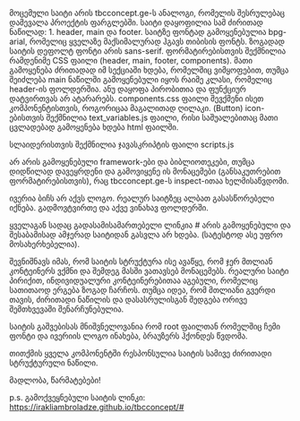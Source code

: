 მოცემული საიტი არის tbcconcept.ge-ს ანალოგი, რომელის შესრულებაც დამევალა პროექტის ფარგლებში.
საიტი დაყოფილია სამ ძირითად ნაწილად: 1. header, main და footer. 
საიტზე ფონტად გამოყენებულია bpg-arial, რომელიც ყველაზე მაქსიმალურად ჰგავს თიბისის ფონტს. ზოგადად საიტის დეფოლტ ფონტი არის sans-serif.
ფორმატირებისთვის შექმნილია რამდენიმე CSS ფაილი (header, main, footer, components). მათი გამოყენება ძრითადად იმ სექციაში ხდება, რომელშიც ვიმყოფებით, თუმცა შეიძლება main ნაწილში გამოყენებული იყოს რაიმე კლასი, რომელიც header-ის ფოლდერშია. ანუ დაყოფა პირობითია და ფუნქციურ დატვირთვას არ ატარარებს.
components.css ფაილი შევქმენი ისეთ კომპონენტისთვის, როგორიცაა მაგალითად ღილაკი. (Button)
icon-ებისთვის შექმნილია text_variables.js ფაილი, რისი საშუალებითაც მათი ცვლადებად გამოყენება ხდება html ფაილში.

სლაიდერისთვის შექმნილია ჯავასკრიპტის ფაილი scripts.js

არ არის გამოყენებული framework-ები და ბიბლიოთეკები, თუმცა დიდწილად დავეყრდენი და გამოვიყენე ის მონაცემები (განსაკუთრებით ფორმატირებისთვის), რაც tbcconcept.ge-ს inspect-ითაა ხელმისაწვდომი.

ივერია ბიჩს არ აქვს ლოგო. რეალურ საიტზეც ალბათ გასასწორებელი იქნება. გადმოვტვირთე და აქვე ვინახავ ფოლდერში.

ყველაგან სადაც გადასამისამართებელი ლინკია # არის გამოყენებული და შესაბამისად ამჯერად საიტიდან გასვლა არ ხდება. (სატესტოდ ასე უფრო მოსახერხებელია).

შევნიშნავს იმას, რომ საიტის სტრუქტურა ისე ავაწყე, რომ ჯერ მთლიან კონტეინერს ვქმნი და შემდეგ მასში ვათავსებ მონაცემებს. რეალური საიტი პირიქით, ინდივიდუალური კონტეინერებითაა აგებული, რომელიც სათითაოდ ერგება ზოგად ჩარჩოს. თუმცა იდეა, რომ მთლიანი გვერდი თავის, ძირითადი ნაწილის და დასასრულისგან შედგება ორივე შემთხვევაში შენარჩუნებულია.

საიტის გაშვებისას მნიშვნელოვანია რომ root ფაილთან რომელშიც ჩემი ფონტი და ივერიის ლოგო ინახება, ბრაუზერს ჰქონდეს წვდომა. 

თითქმის ყველა კომპონენტში რესპონსულია საიტის სამივე ძირითადი სტრუქტურული ნაწილი.

მადლობა, წარმატებები!

p.s. გამოქვეყნებული საიტის ლინკი: https://irakliambroladze.github.io/tbcconcept/#
